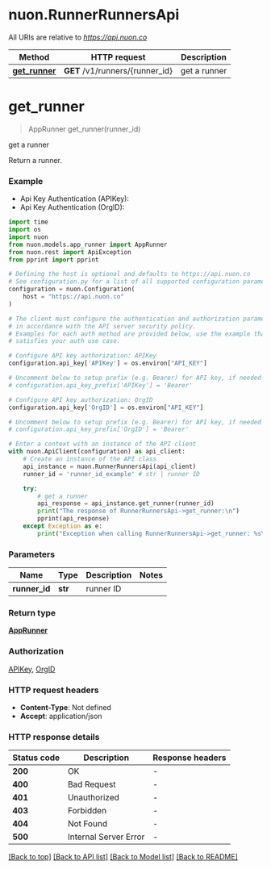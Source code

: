 # nuon.RunnerRunnersApi

All URIs are relative to *https://api.nuon.co*

Method | HTTP request | Description
------------- | ------------- | -------------
[**get_runner**](RunnerRunnersApi.md#get_runner) | **GET** /v1/runners/{runner_id} | get a runner


# **get_runner**
> AppRunner get_runner(runner_id)

get a runner

Return a runner. 

### Example

* Api Key Authentication (APIKey):
* Api Key Authentication (OrgID):

```python
import time
import os
import nuon
from nuon.models.app_runner import AppRunner
from nuon.rest import ApiException
from pprint import pprint

# Defining the host is optional and defaults to https://api.nuon.co
# See configuration.py for a list of all supported configuration parameters.
configuration = nuon.Configuration(
    host = "https://api.nuon.co"
)

# The client must configure the authentication and authorization parameters
# in accordance with the API server security policy.
# Examples for each auth method are provided below, use the example that
# satisfies your auth use case.

# Configure API key authorization: APIKey
configuration.api_key['APIKey'] = os.environ["API_KEY"]

# Uncomment below to setup prefix (e.g. Bearer) for API key, if needed
# configuration.api_key_prefix['APIKey'] = 'Bearer'

# Configure API key authorization: OrgID
configuration.api_key['OrgID'] = os.environ["API_KEY"]

# Uncomment below to setup prefix (e.g. Bearer) for API key, if needed
# configuration.api_key_prefix['OrgID'] = 'Bearer'

# Enter a context with an instance of the API client
with nuon.ApiClient(configuration) as api_client:
    # Create an instance of the API class
    api_instance = nuon.RunnerRunnersApi(api_client)
    runner_id = 'runner_id_example' # str | runner ID

    try:
        # get a runner
        api_response = api_instance.get_runner(runner_id)
        print("The response of RunnerRunnersApi->get_runner:\n")
        pprint(api_response)
    except Exception as e:
        print("Exception when calling RunnerRunnersApi->get_runner: %s\n" % e)
```



### Parameters


Name | Type | Description  | Notes
------------- | ------------- | ------------- | -------------
 **runner_id** | **str**| runner ID | 

### Return type

[**AppRunner**](AppRunner.md)

### Authorization

[APIKey](../README.md#APIKey), [OrgID](../README.md#OrgID)

### HTTP request headers

 - **Content-Type**: Not defined
 - **Accept**: application/json

### HTTP response details

| Status code | Description | Response headers |
|-------------|-------------|------------------|
**200** | OK |  -  |
**400** | Bad Request |  -  |
**401** | Unauthorized |  -  |
**403** | Forbidden |  -  |
**404** | Not Found |  -  |
**500** | Internal Server Error |  -  |

[[Back to top]](#) [[Back to API list]](../README.md#documentation-for-api-endpoints) [[Back to Model list]](../README.md#documentation-for-models) [[Back to README]](../README.md)

